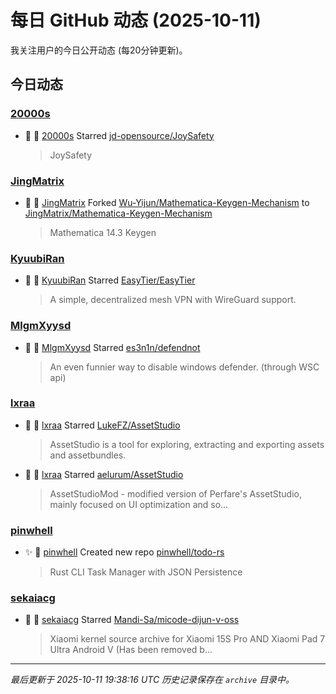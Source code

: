 # 每日 GitHub 动态 (2025-10-11)

我关注用户的今日公开动态 (每20分钟更新)。

## 今日动态

### [20000s](https://github.com/20000s)
- 🌟 👤 [20000s](https://github.com/20000s) Starred [jd-opensource/JoySafety](https://github.com/jd-opensource/JoySafety)
  > JoySafety

### [JingMatrix](https://github.com/JingMatrix)
- 🍴 👤 [JingMatrix](https://github.com/JingMatrix) Forked [Wu-Yijun/Mathematica-Keygen-Mechanism](https://github.com/Wu-Yijun/Mathematica-Keygen-Mechanism) to [JingMatrix/Mathematica-Keygen-Mechanism](https://github.com/JingMatrix/Mathematica-Keygen-Mechanism)
  > Mathematica 14.3 Keygen

### [KyuubiRan](https://github.com/KyuubiRan)
- 🌟 👤 [KyuubiRan](https://github.com/KyuubiRan) Starred [EasyTier/EasyTier](https://github.com/EasyTier/EasyTier)
  > A simple, decentralized mesh VPN with WireGuard support.

### [MlgmXyysd](https://github.com/MlgmXyysd)
- 🌟 👤 [MlgmXyysd](https://github.com/MlgmXyysd) Starred [es3n1n/defendnot](https://github.com/es3n1n/defendnot)
  > An even funnier way to disable windows defender. (through WSC api)

### [lxraa](https://github.com/lxraa)
- 🌟 👤 [lxraa](https://github.com/lxraa) Starred [LukeFZ/AssetStudio](https://github.com/LukeFZ/AssetStudio)
  > AssetStudio is a tool for exploring, extracting and exporting assets and assetbundles.
- 🌟 👤 [lxraa](https://github.com/lxraa) Starred [aelurum/AssetStudio](https://github.com/aelurum/AssetStudio)
  > AssetStudioMod - modified version of Perfare's AssetStudio, mainly focused on UI optimization and so...

### [pinwhell](https://github.com/pinwhell)
- ✨ 👤 [pinwhell](https://github.com/pinwhell) Created new repo [pinwhell/todo-rs](https://github.com/pinwhell/todo-rs)
  > Rust CLI Task Manager with JSON Persistence

### [sekaiacg](https://github.com/sekaiacg)
- 🌟 👤 [sekaiacg](https://github.com/sekaiacg) Starred [Mandi-Sa/micode-dijun-v-oss](https://github.com/Mandi-Sa/micode-dijun-v-oss)
  > Xiaomi kernel source archive for Xiaomi 15S Pro AND Xiaomi Pad 7 Ultra Android V (Has been removed b...


---
*最后更新于 2025-10-11 19:38:16 UTC*
*历史记录保存在 `archive` 目录中。*
